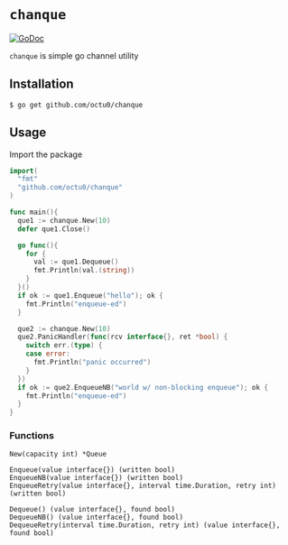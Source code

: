 # `chanque`

[![GoDoc](https://godoc.org/github.com/octu0/chanque?status.svg)](https://godoc.org/github.com/octu0/chanque)

`chanque` is simple go channel utility

## Installation

```
$ go get github.com/octu0/chanque
```

## Usage

Import the package

```go
import(
  "fmt"
  "github.com/octu0/chanque"
)

func main(){
  que1 := chanque.New(10)
  defer que1.Close()

  go func(){
    for {
      val := que1.Dequeue()
      fmt.Println(val.(string))
    }
  }()
  if ok := que1.Enqueue("hello"); ok {
    fmt.Println("enqueue-ed")
  }

  que2 := chanque.New(10)
  que2.PanicHandler(func(rcv interface{}, ret *bool) {
    switch err.(type) {
    case error:
      fmt.Println("panic occurred")
    }
  })
  if ok := que2.EnqueueNB("world w/ non-blocking enqueue"); ok {
    fmt.Println("enqueue-ed")
  }
}
```

### Functions

```
New(capacity int) *Queue

Enqueue(value interface{}) (written bool)
EnqueueNB(value interface{}) (written bool)
EnqueueRetry(value interface{}, interval time.Duration, retry int) (written bool)

Dequeue() (value interface{}, found bool)
DequeueNB() (value interface{}, found bool)
DequeueRetry(interval time.Duration, retry int) (value interface{}, found bool)
```
